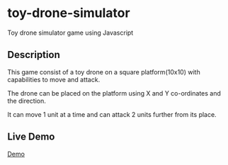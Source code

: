 # toy-drone-simulator
Toy drone simulator game using Javascript

## Description
This game consist of a toy drone on a square platform(10x10) with capabilities to move and attack.

The drone can be placed on the platform using X and Y co-ordinates and the direction.

It can move 1 unit at a time and can attack 2 units further from its place.


## Live Demo
[Demo](https://amruta-mulik.github.io/toy-drone-simulator/)

